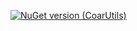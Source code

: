 
[![NuGet version (CoarUtils)](https://img.shields.io/nuget/v/CoarUtils.svg)](https://www.nuget.org/packages/CoarUtils/)

